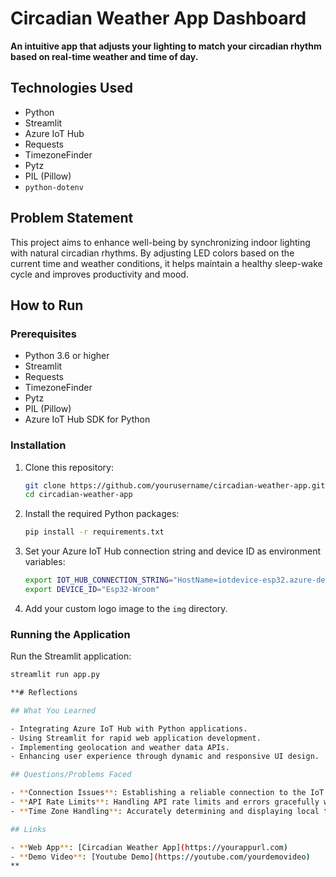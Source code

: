# Circadian Weather App Dashboard

**An intuitive app that adjusts your lighting to match your circadian rhythm based on real-time weather and time of day.**

## Technologies Used

- Python
- Streamlit
- Azure IoT Hub
- Requests
- TimezoneFinder
- Pytz
- PIL (Pillow)
- `python-dotenv`

## Problem Statement

This project aims to enhance well-being by synchronizing indoor lighting with natural circadian rhythms. By adjusting LED colors based on the current time and weather conditions, it helps maintain a healthy sleep-wake cycle and improves productivity and mood.

## How to Run

### Prerequisites

- Python 3.6 or higher
- Streamlit
- Requests
- TimezoneFinder
- Pytz
- PIL (Pillow)
- Azure IoT Hub SDK for Python

### Installation

1. Clone this repository:
    ```sh
    git clone https://github.com/yourusername/circadian-weather-app.git
    cd circadian-weather-app
    ```

2. Install the required Python packages:
    ```sh
    pip install -r requirements.txt
    ```

3. Set your Azure IoT Hub connection string and device ID as environment variables:
    ```sh
    export IOT_HUB_CONNECTION_STRING="HostName=iotdevice-esp32.azure-devices.net;SharedAccessKeyName=iothubowner;SharedAccessKey=R0mDqvmO/fU+pxKGyZDw4KSH7z3kibnHjAIoTGqyAew="
    export DEVICE_ID="Esp32-Wroom"
    ```

4. Add your custom logo image to the `img` directory.

### Running the Application

Run the Streamlit application:
```sh
streamlit run app.py

**# Reflections

## What You Learned

- Integrating Azure IoT Hub with Python applications.
- Using Streamlit for rapid web application development.
- Implementing geolocation and weather data APIs.
- Enhancing user experience through dynamic and responsive UI design.

## Questions/Problems Faced

- **Connection Issues**: Establishing a reliable connection to the IoT Hub and ensuring consistent message delivery to the ESP32 device.
- **API Rate Limits**: Handling API rate limits and errors gracefully while fetching geolocation and weather data.
- **Time Zone Handling**: Accurately determining and displaying local times for various locations.

## Links

- **Web App**: [Circadian Weather App](https://yourappurl.com)
- **Demo Video**: [Youtube Demo](https://youtube.com/yourdemovideo)
**
